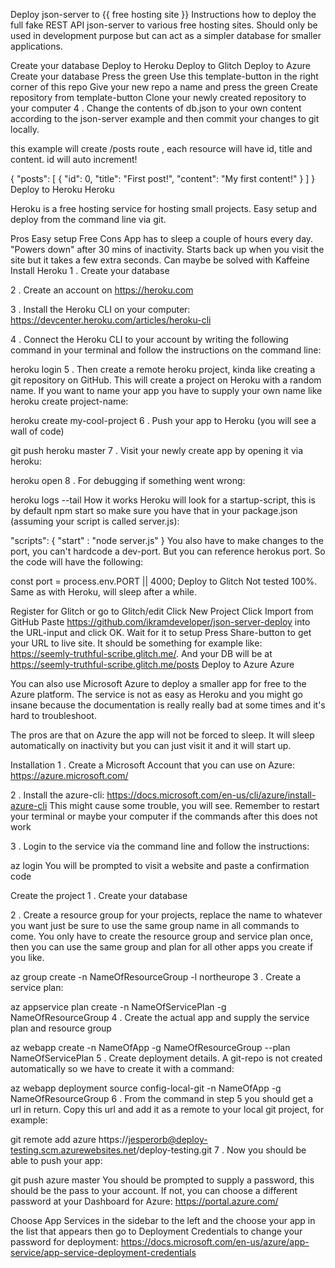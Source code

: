 Deploy json-server to {{ free hosting site }}
Instructions how to deploy the full fake REST API json-server to various free hosting sites. Should only be used in development purpose but can act as a simpler database for smaller applications.

Create your database
Deploy to Heroku
Deploy to Glitch
Deploy to Azure
Create your database
Press the green Use this template-button in the right corner of this repo
Give your new repo a name and press the green Create repository from template-button
Clone your newly created repository to your computer
4 . Change the contents of db.json to your own content according to the json-server example and then commit your changes to git locally.

this example will create /posts route , each resource will have id, title and content. id will auto increment!

{
  "posts": [
    {
      "id": 0,
      "title": "First post!",
      "content": "My first content!"
    }
  ]
}
Deploy to Heroku
Heroku

Heroku is a free hosting service for hosting small projects. Easy setup and deploy from the command line via git.

Pros
Easy setup
Free
Cons
App has to sleep a couple of hours every day.
"Powers down" after 30 mins of inactivity. Starts back up when you visit the site but it takes a few extra seconds. Can maybe be solved with Kaffeine
Install Heroku
1 . Create your database

2 . Create an account on
https://heroku.com

3 . Install the Heroku CLI on your computer:
https://devcenter.heroku.com/articles/heroku-cli

4 . Connect the Heroku CLI to your account by writing the following command in your terminal and follow the instructions on the command line:

heroku login
5 . Then create a remote heroku project, kinda like creating a git repository on GitHub. This will create a project on Heroku with a random name. If you want to name your app you have to supply your own name like heroku create project-name:

heroku create my-cool-project
6 . Push your app to Heroku (you will see a wall of code)

git push heroku master
7 . Visit your newly create app by opening it via heroku:

heroku open
8 . For debugging if something went wrong:

heroku logs --tail
How it works
Heroku will look for a startup-script, this is by default npm start so make sure you have that in your package.json (assuming your script is called server.js):

 "scripts": {
    "start" : "node server.js"
 }
You also have to make changes to the port, you can't hardcode a dev-port. But you can reference herokus port. So the code will have the following:

const port = process.env.PORT || 4000;
Deploy to Glitch
Not tested 100%. Same as with Heroku, will sleep after a while.

Register for Glitch or go to Glitch/edit
Click New Project
Click Import from GitHub
Paste https://github.com/ikramdeveloper/json-server-deploy into the URL-input and click OK.
Wait for it to setup
Press Share-button to get your URL to live site. It should be something for example like: https://seemly-truthful-scribe.glitch.me/. And your DB will be at https://seemly-truthful-scribe.glitch.me/posts
Deploy to Azure
Azure

You can also use Microsoft Azure to deploy a smaller app for free to the Azure platform. The service is not as easy as Heroku and you might go insane because the documentation is really really bad at some times and it's hard to troubleshoot.

The pros are that on Azure the app will not be forced to sleep. It will sleep automatically on inactivity but you can just visit it and it will start up.

Installation
1 . Create a Microsoft Account that you can use on Azure:
https://azure.microsoft.com/

2 . Install the azure-cli:
https://docs.microsoft.com/en-us/cli/azure/install-azure-cli This might cause some trouble, you will see. Remember to restart your terminal or maybe your computer if the commands after this does not work

3 . Login to the service via the command line and follow the instructions:

az login
You will be prompted to visit a website and paste a confirmation code

Create the project
1 . Create your database

2 . Create a resource group for your projects, replace the name to whatever you want just be sure to use the same group name in all commands to come. You only have to create the resource group and service plan once, then you can use the same group and plan for all other apps you create if you like.

az group create -n NameOfResourceGroup -l northeurope
3 . Create a service plan:

az appservice plan create -n NameOfServicePlan -g NameOfResourceGroup
4 . Create the actual app and supply the service plan and resource group

az webapp create -n NameOfApp -g NameOfResourceGroup --plan NameOfServicePlan
5 . Create deployment details. A git-repo is not created automatically so we have to create it with a command:

az webapp deployment source config-local-git -n NameOfApp -g NameOfResourceGroup
6 . From the command in step 5 you should get a url in return. Copy this url and add it as a remote to your local git project, for example:

git remote add azure https://jesperorb@deploy-testing.scm.azurewebsites.net/deploy-testing.git
7 . Now you should be able to push your app:

git push azure master
You should be prompted to supply a password, this should be the pass to your account. If not, you can choose a different password at your Dashboard for Azure: https://portal.azure.com/

Choose App Services in the sidebar to the left and the choose your app in the list that appears then go to Deployment Credentials to change your password for deployment:
https://docs.microsoft.com/en-us/azure/app-service/app-service-deployment-credentials
